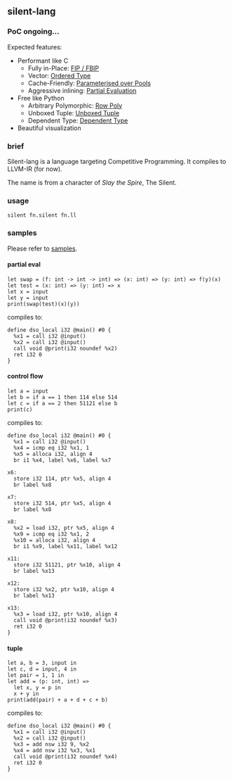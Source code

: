## silent-lang

### PoC ongoing...

Expected features:

- Performant like C
  - Fully in-Place: [FIP / FBIP](https://koka-lang.github.io/koka/doc/book.html#sec-fbip)
  - Vector: [Ordered Type](https://www.cs.cmu.edu/~rwh/papers/ordered/popl.pdf)
  - Cache-Friendly: [Parameterised over Pools](https://dl.acm.org/doi/10.1145/3133850.3133861)
  - Aggressive inlining: [Partial Evaluation](https://pages.cs.wisc.edu/~cs701-1/LectureNotes/trunk/cs701-lec-09-03-2015/cs701-lec-09-03-2015.pdf)
- Free like Python
  - Arbitrary Polymorphic: [Row Poly](https://www.cl.cam.ac.uk/teaching/1415/L28/rows.pdf)
  - Unboxed Tuple: [Unboxed Tuple](https://ghc.gitlab.haskell.org/ghc/doc/users_guide/exts/primitives.html#unboxed-tuples)
  - Dependent Type: [Dependent Type](https://wiki.haskell.org/Dependent_type)
- Beautiful visualization

### brief

Silent-lang is a language targeting Competitive Programming. It compiles to LLVM-IR (for now).

The name is from a character of *Slay the Spire*, The Silent.

### usage

`silent fn.silent fn.ll`

### samples

Please refer to [samples](sample/).

#### partial eval

```
let swap = (f: int -> int -> int) => (x: int) => (y: int) => f(y)(x)
let test = (x: int) => (y: int) => x
let x = input
let y = input
print(swap(test)(x)(y))
```

compiles to:

```
define dso_local i32 @main() #0 {
  %x1 = call i32 @input()
  %x2 = call i32 @input()
  call void @print(i32 noundef %x2)
  ret i32 0
}
```

#### control flow

```
let a = input
let b = if a == 1 then 114 else 514
let c = if a == 2 then 51121 else b
print(c)
```

compiles to:

```
define dso_local i32 @main() #0 {
  %x1 = call i32 @input()
  %x4 = icmp eq i32 %x1, 1
  %x5 = alloca i32, align 4
  br i1 %x4, label %x6, label %x7

x6:
  store i32 114, ptr %x5, align 4
  br label %x8

x7:
  store i32 514, ptr %x5, align 4
  br label %x8

x8:
  %x2 = load i32, ptr %x5, align 4
  %x9 = icmp eq i32 %x1, 2
  %x10 = alloca i32, align 4
  br i1 %x9, label %x11, label %x12

x11:
  store i32 51121, ptr %x10, align 4
  br label %x13

x12:
  store i32 %x2, ptr %x10, align 4
  br label %x13

x13:
  %x3 = load i32, ptr %x10, align 4
  call void @print(i32 noundef %x3)
  ret i32 0
}
```

#### tuple

```
let a, b = 3, input in
let c, d = input, 4 in
let pair = 1, 1 in
let add = (p: int, int) =>
  let x, y = p in
  x + y in
print(add(pair) + a + d + c + b)
```

compiles to:

```
define dso_local i32 @main() #0 {
  %x1 = call i32 @input()
  %x2 = call i32 @input()
  %x3 = add nsw i32 9, %x2
  %x4 = add nsw i32 %x3, %x1
  call void @print(i32 noundef %x4)
  ret i32 0
}
```
